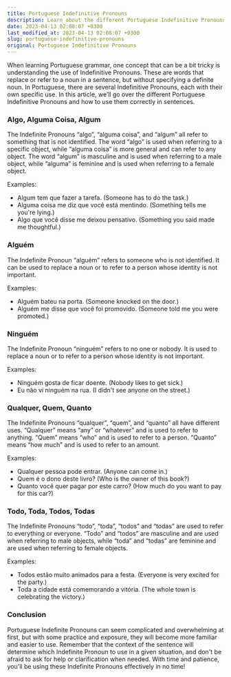 ```yaml
---
title: Portuguese Indefinitive Pronouns
description: Learn about the different Portuguese Indefinitive Pronouns and how to use them correctly in sentences.
date: 2023-04-13 02:08:07 +0300
last_modified_at: 2023-04-13 02:08:07 +0300
slug: portuguese-indefinitive-pronouns
original: Portuguese Indefinitive Pronouns
---
```

When learning Portuguese grammar, one concept that can be a bit tricky is understanding the use of Indefinitive Pronouns. These are words that replace or refer to a noun in a sentence, but without specifying a definite noun. In Portuguese, there are several Indefinitive Pronouns, each with their own specific use. In this article, we’ll go over the different Portuguese Indefinitive Pronouns and how to use them correctly in sentences.

### Algo, Alguma Coisa, Algum

The Indefinite Pronouns “algo”, “alguma coisa”, and “algum” all refer to something that is not identified. The word “algo” is used when referring to a specific object, while “alguma coisa” is more general and can refer to any object. The word “algum” is masculine and is used when referring to a male object, while “alguma” is feminine and is used when referring to a female object.

Examples:

- Algum tem que fazer a tarefa. (Someone has to do the task.)
- Alguma coisa me diz que você está mentindo. (Something tells me you're lying.)
- Algo que você disse me deixou pensativo. (Something you said made me thoughtful.)

### Alguém

The Indefinite Pronoun “alguém” refers to someone who is not identified. It can be used to replace a noun or to refer to a person whose identity is not important.

Examples:

- Alguém bateu na porta. (Someone knocked on the door.)
- Alguém me disse que você foi promovido. (Someone told me you were promoted.)

### Ninguém

The Indefinite Pronoun “ninguém” refers to no one or nobody. It is used to replace a noun or to refer to a person whose identity is not important.

Examples:

- Ninguém gosta de ficar doente. (Nobody likes to get sick.)
- Eu não vi ninguém na rua. (I didn't see anyone on the street.)

### Qualquer, Quem, Quanto

The Indefinite Pronouns “qualquer”, “quem”, and “quanto” all have different uses. “Qualquer” means “any” or “whatever” and is used to refer to anything. “Quem” means “who” and is used to refer to a person. “Quanto” means “how much” and is used to refer to an amount.

Examples:

- Qualquer pessoa pode entrar. (Anyone can come in.)
- Quem é o dono deste livro? (Who is the owner of this book?)
- Quanto você quer pagar por este carro? (How much do you want to pay for this car?)

### Todo, Toda, Todos, Todas

The Indefinite Pronouns “todo”, “toda”, “todos” and “todas” are used to refer to everything or everyone. “Todo” and “todos” are masculine and are used when referring to male objects, while “toda” and “todas” are feminine and are used when referring to female objects.

Examples:

- Todos estão muito animados para a festa. (Everyone is very excited for the party.)
- Toda a cidade está comemorando a vitória. (The whole town is celebrating the victory.)

### Conclusion

Portuguese Indefinite Pronouns can seem complicated and overwhelming at first, but with some practice and exposure, they will become more familiar and easier to use. Remember that the context of the sentence will determine which Indefinite Pronoun to use in a given situation, and don't be afraid to ask for help or clarification when needed. With time and patience, you'll be using these Indefinite Pronouns effectively in no time!